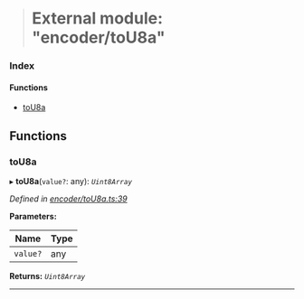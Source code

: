 > # External module: "encoder/toU8a"

### Index

#### Functions

* [toU8a](_encoder_tou8a_.md#tou8a)

## Functions

###  toU8a

▸ **toU8a**(`value?`: any): *`Uint8Array`*

*Defined in [encoder/toU8a.ts:39](https://github.com/polkadot-js/common/blob/0021731/packages/util-rlp/src/encoder/toU8a.ts#L39)*

**Parameters:**

Name | Type |
------ | ------ |
`value?` | any |

**Returns:** *`Uint8Array`*

___